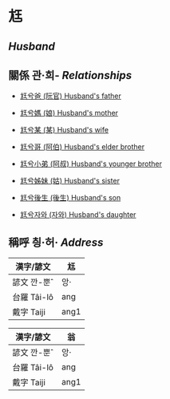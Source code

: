 # 尪
##  _Husband_

## 關係 관·희- _Relationships_

- [尪兮爸 (阮官) Husband's father](member57.md)

- [尪兮媽 (娘) Husband's mother](member58.md)

- [尪兮某 (某) Husband's wife](member18.md)

- [尪兮哥 (阿伯) Husband's elder brother](member59.md)

- [尪兮小弟 (阿叔) Husband's younger brother](member60.md)

- [尪兮姊妹 (姑) Husband's sister](member61.md)

- [尪兮後生 (後生) Husband's son](member19.md)

- [尪兮자와 (자와) Husband's daughter](member20.md)



## 稱呼 칑·허· _Address_

漢字/諺文 | 尪
--- | ---
諺文 깐-뿐ˆ | 앙·
台羅 Tâi-lô | ang
戴字 Taiji | ang1


漢字/諺文 | 翁
--- | ---
諺文 깐-뿐ˆ | 앙·
台羅 Tâi-lô | ang
戴字 Taiji | ang1


